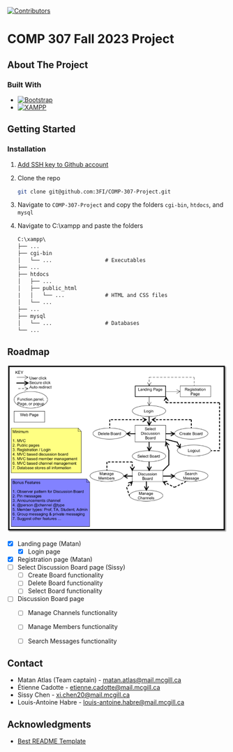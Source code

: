 [![Contributors][Contributors-shield]][Contributors-url]

# COMP 307 Fall 2023 Project

## About The Project

### Built With

* [![Bootstrap][Bootstrap.com]][Bootstrap-url]
* [![XAMPP][Xampp.com]][Xampp-url]



## Getting Started

### Installation

1. [Add SSH key to Github account](https://docs.github.com/en/authentication/connecting-to-github-with-ssh)
2. Clone the repo
   ```sh
   git clone git@github.com:3FI/COMP-307-Project.git
   ```
3. Navigate to `COMP-307-Project` and copy the folders `cgi-bin`, `htdocs`, and `mysql`
4. Navigate to C:\xampp and paste the folders

    ```
    C:\xampp\
    ├── ...
    ├── cgi-bin
    │   └── ...                 # Executables
    ├── ...
    ├── htdocs
    │   ├── ...
    │   ├── public_html
    |   │   └── ...             # HTML and CSS files
    │   └── ...
    ├── ...
    ├── mysql
    │   └── ...                 # Databases
    └── ...
    ```



## Roadmap

![Storyboard](/storyboard.png)

- [x] Landing page (Matan)
    - [X] Login page
- [x] Registration page (Matan)
- [ ] Select Discussion Board page (Sissy)
    - [ ] Create Board functionality
    - [ ] Delete Board functionality
    - [ ] Select Board functionality
- [ ] Discussion Board page
    - [ ] Manage Channels functionality
    - [ ] Manage Members functionality
    - [ ] Search Messages functionality



## Contact

* Matan Atlas (Team captain) - matan.atlas@mail.mcgill.ca
* Étienne Cadotte - etienne.cadotte@mail.mcgill.ca
* Sissy Chen - xi.chen20@mail.mcgill.ca
* Louis-Antoine Habre - louis-antoine.habre@mail.mcgill.ca



## Acknowledgments

* [Best README Template](https://github.com/othneildrew/Best-README-Template/blob/master/README.md)



[Contributors-shield]: https://img.shields.io/github/contributors/3FI/COMP-307-Project
[Contributors-url]: https://github.com/3FI/COMP-307-Project/graphs/contributors
[Bootstrap.com]: https://img.shields.io/badge/Bootstrap-563D7C?style=for-the-badge&logo=bootstrap&logoColor=white
[Bootstrap-url]: https://getbootstrap.com
[Xampp.com]: https://img.shields.io/badge/XAMPP-orange?style=for-the-badge&logo=xampp&logoColor=white
[Xampp-url]: https://www.apachefriends.org/